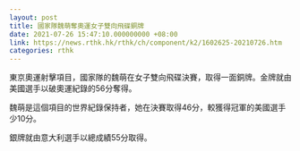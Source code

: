 ```yaml
---
layout: post
title: 國家隊魏萌奪奧運女子雙向飛碟銅牌
date: 2021-07-26 15:47:10.000000000 +08:00
link: https://news.rthk.hk/rthk/ch/component/k2/1602625-20210726.htm
categories: rthk
---
```


東京奧運射擊項目，國家隊的魏萌在女子雙向飛碟決賽，取得一面銅牌。金牌就由美國選手以破奧運紀錄的56分奪得。

魏萌是這個項目的世界紀錄保持者，她在決賽取得46分，較獲得冠軍的美國選手少10分。

銀牌就由意大利選手以總成績55分取得。

